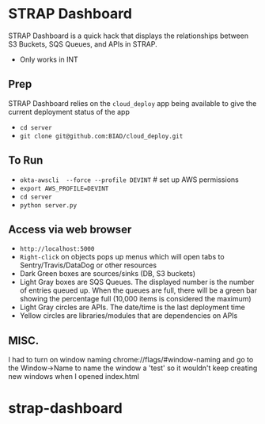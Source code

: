 # STRAP Dashboard

STRAP Dashboard is a quick hack that displays the relationships between S3 Buckets, SQS Queues, and APIs in STRAP.
* Only works in INT

## Prep

STRAP Dashboard relies on the `cloud_deploy` app being available to give the current deployment status of the app

* `cd server`
* `git clone git@github.com:BIAD/cloud_deploy.git`

## To Run
* `okta-awscli  --force --profile DEVINT` # set up AWS permissions
* `export AWS_PROFILE=DEVINT`
* `cd server`
* `python server.py`

## Access via web browser
* `http://localhost:5000`
* `Right-click` on objects pops up menus which will open tabs to Sentry/Travis/DataDog or other resources
* Dark Green boxes are sources/sinks (DB, S3 buckets)
* Light Gray boxes are SQS Queues. The displayed number is the number of entries queued up. When the queues are full, there will be a green bar showing the percentage full (10,000 items is considered the maximum)
* Light Gray circles are APIs. The date/time is the last deployment time
* Yellow circles are libraries/modules that are dependencies on APIs

## MISC.

I had to turn on window naming chrome://flags/#window-naming and go to the Window->Name to name the window a 'test' so it wouldn't keep creating new windows when I opened index.html


# strap-dashboard
